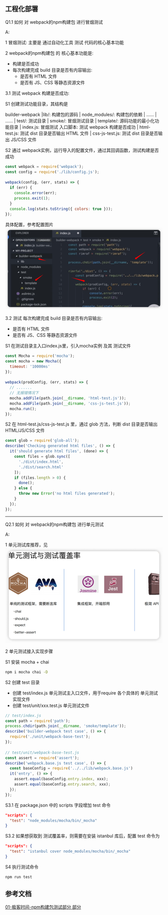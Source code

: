 ## 工程化部署

Q1.1 如何 对 webpack的npm构建包 进行冒烟测试

A: <br/>

1 冒烟测试: 主要是 通过自动化工具 测试 代码的核心基本功能

2 webpack的npm构建包 的 核心基本功能是:
  - 构建是否成功
  - 每次构建完成 build 目录是否有内容输出: 
    - 是否有 HTML 文件
    - 是否有 JS、CSS 等静态资源文件


3.1 测试 webpack 构建是否成功:

S1 创建测试功能目录，其结构是

builder-webpack
  |lib/: 构建包的源码
  | node_modules/: 构建包的依赖
  | ......
  | ......
  | test/: 测试目录
     | smoke/: 冒烟测试目录
        | template/:  源码功能的最小化功能目录
        | index.js: 冒烟测试 入口脚本: 测试 webpack 构建是否成功
        | html-test.js: 测试 dist 目录是否输出 HTML 文件
        | css-js-test.js: 测试 dist 目录是否输出 JS/CSS 文件

S2 通过 webpack实例，运行导入的配置文件，通过其回调函数，测试构建是否成功

```js
const webpack = require('webpack');
const config = require('./lib/config.js');

webpack(config, (err, stats) => {
  if (err) {
    console.error(err);
    process.exit(1);
  }
  console.log(stats.toString({ colors: true }));
});
```

具体配置，参考配置图片
![webpack是否构建成功示例代码](./img/1.1-测试构建是否成功参考代码1.png)
  

3.2 测试 每次构建完成 build 目录是否有内容输出: 
  - 是否有 HTML 文件
  - 是否有 JS、CSS 等静态资源文件


S1 在测试目录主入口index.js里，引入mocha实例 及其 测试文件

```js
const Mocha = require('mocha');
const mocha = new Mocha({
  timeout: '10000ms'
});

webpack(prodConfig, (err, stats) => {
  // .......
  // 无报错情况下    
  mocha.addFile(path.join(__dirname, 'html-test.js'));
  mocha.addFile(path.join(__dirname, 'css-js-test.js'));
  mocha.run();
});
```

S2 在 html-test.js/css-js-test.js 里，通过 glob 方法，判断 dist 目录是否输出 HTML/JS/CSS 文件

```js
const glob = require('glob-all');
describe('Checking generated html files', () => {
  it('should generate html files', (done) => {
    const files = glob.sync([
      './dist/index.html',
      './dist/search.html'
    ]);
    if (files.length > 0) {
      done();
    } else {
      throw new Error('no html files generated');
    }
  });
});
```


-----------------------------------------------------------------------------
Q2.1 如何 对 webpack的npm构建包 进行单元测试

A: <br/>

1 单元测试库推荐，见
![单元测试库推荐](./img/3.1-单元测试库推荐.png)


2 单元测试接入实现步骤

S1 安装 mocha + chai

``` bash
npm i mocha chai -D
```

S2 创建 test 目录
  - 创建 test/index.js 单元测试主入口文件，用于require 各个具体的 单元测试 实现文件
  - 创建 test/unit/xxx.test.js 单元测试文件

```js
// test/index.js
const path = require('path');
process.chdir(path.join(__dirname, 'smoke/template'));
describe('builder-webpack test case', () => {
  require('./unit/webpack-base-test');
});

// test/unit/webpack-base-test.js
const assert = require('assert');
describe('webpack.base.js test case', () => {
  const baseConfig = require('../../lib/webpack.base.js')
  it('entry', () => {
    assert.equal(baseConfig.entry.index, xxx);
    assert.equal(baseConfig.entry.search, xxx);
  });
});
```

S3.1 在 package.json 中的 scripts 字段增加 test 命令

```json
"scripts": {
  "test": "node_modules/mocha/bin/_mocha"
}
```

S3.2 如果想获取到 测试覆盖率，则需要在安装 istanbul 库后，配置 test 命令为

```json
"scripts": {
  "test": "istanbul cover node_modules/mocha/bin/_mocha"
}
```

S4 执行测试命令

```bash
npm run test
```





## 参考文档

[01-极客时间-npm构建包测试部分 部分](/)
